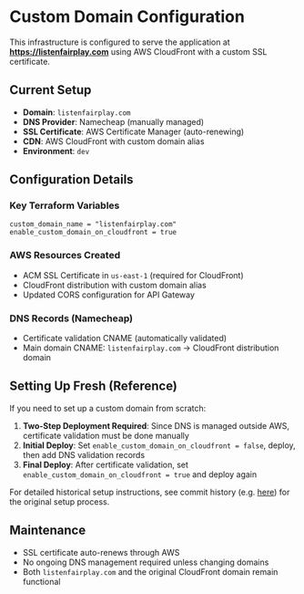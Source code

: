 # Custom Domain Configuration

This infrastructure is configured to serve the application at **https://listenfairplay.com** using AWS CloudFront with a custom SSL certificate.

## Current Setup

- **Domain**: `listenfairplay.com`
- **DNS Provider**: Namecheap (manually managed)
- **SSL Certificate**: AWS Certificate Manager (auto-renewing)
- **CDN**: AWS CloudFront with custom domain alias
- **Environment**: `dev`

## Configuration Details

### Key Terraform Variables
```hcl
custom_domain_name = "listenfairplay.com"
enable_custom_domain_on_cloudfront = true
```

### AWS Resources Created
- ACM SSL Certificate in `us-east-1` (required for CloudFront)
- CloudFront distribution with custom domain alias
- Updated CORS configuration for API Gateway

### DNS Records (Namecheap)
- Certificate validation CNAME (automatically validated)
- Main domain CNAME: `listenfairplay.com` → CloudFront distribution domain

## Setting Up Fresh (Reference)

If you need to set up a custom domain from scratch:

1. **Two-Step Deployment Required**: Since DNS is managed outside AWS, certificate validation must be done manually
2. **Initial Deploy**: Set `enable_custom_domain_on_cloudfront = false`, deploy, then add DNS validation records
3. **Final Deploy**: After certificate validation, set `enable_custom_domain_on_cloudfront = true` and deploy again

For detailed historical setup instructions, see commit history (e.g. [here](https://github.com/jackkoppa/browse-dot-show/commit/df6ab4871b0c9d024f44a39fd5c0ee8f1a129dd1)) for the original setup process.

## Maintenance

- SSL certificate auto-renews through AWS
- No ongoing DNS management required unless changing domains
- Both `listenfairplay.com` and the original CloudFront domain remain functional 
